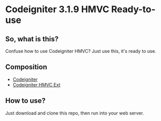 # Codeigniter 3.1.9 HMVC Ready-to-use
## So, what is this?
Confuse how to use Codeigniter HMVC? Just use this, it's ready to use.

## Composition
* [Codeigniter](https://www.codeigniter.com/)
* [Codeigniter HMVC Ext](https://bitbucket.org/wiredesignz/codeigniter-modular-extensions-hmvc)

## How to use?
Just download and clone this repo, then run into your web server.

